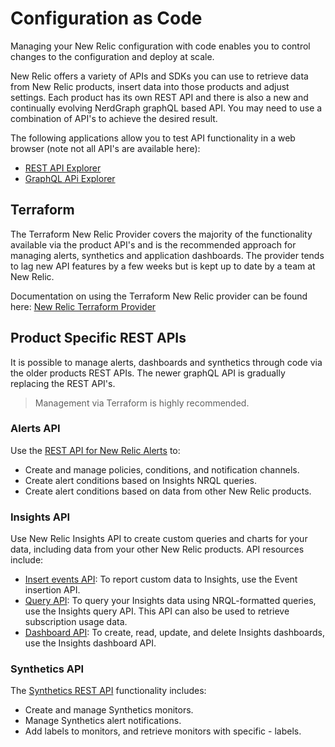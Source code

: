 # Configuration as Code
Managing your New Relic configuration with code enables you to control changes to the configuration and deploy at scale.

New Relic offers a variety of APIs and SDKs you can use to retrieve data from New Relic products, insert data into those products and adjust settings. Each product has its own REST API and there is also a new and continually evolving NerdGraph graphQL based API. You may need to use a combination of API's to achieve the desired result.

The following applications allow you to test API functionality in a web browser (note not all API's are available here):

- [REST API Explorer](https://rpm.newrelic.com/api/explore)
- [GraphQL APi Explorer](https://api.newrelic.com/graphiql)

## Terraform
The Terraform New Relic Provider covers the majority of the functionality available via the product API's  and is the recommended approach for managing alerts, synthetics and application dashboards. The provider tends to lag new API features by a few weeks but is kept up to date by a team at New Relic. 

Documentation on using the Terraform New Relic provider can be found here: [New Relic Terraform Provider](https://registry.terraform.io/providers/newrelic/newrelic/latest/docs)


## Product Specific REST APIs
It is possible to manage alerts, dashboards and synthetics through code via the older products REST APIs. The newer graphQL API  is gradually replacing the REST API's.

> Management via Terraform is highly recommended.

### Alerts API
Use the [REST API for New Relic Alerts](https://docs.newrelic.com/docs/alerts/rest-api-alerts/new-relic-alerts-rest-api/rest-api-calls-new-relic-alerts) to:

- Create and manage policies, conditions, and notification channels.
- Create alert conditions based on Insights NRQL queries.
- Create alert conditions based on data from other New Relic products.


### Insights API
Use New Relic Insights API to create custom queries and charts for your data, including data from your other New Relic products. API resources include:

- [Insert events API](https://docs.newrelic.com/docs/insights/insights-data-sources/custom-data/insert-custom-events-insights-api): To report custom data to Insights, use the Event insertion API.
- [Query API](https://docs.newrelic.com/docs/insights/insights-api/get-data/query-insights-event-data-api): To query your Insights data using NRQL-formatted queries, use the Insights query API. This API can also be used to retrieve subscription usage data.
- [Dashboard API](https://docs.newrelic.com/docs/insights/insights-api/manage-dashboards/insights-dashboard-api): To create, read, update, and delete Insights dashboards, use the Insights dashboard API.


### Synthetics API
The [Synthetics REST API](https://docs.newrelic.com/docs/apis/synthetics-rest-api/monitor-examples/manage-synthetics-monitors-rest-api) functionality includes:

- Create and manage Synthetics monitors.
- Manage Synthetics alert notifications.
- Add labels to monitors, and retrieve monitors with specific - labels.

